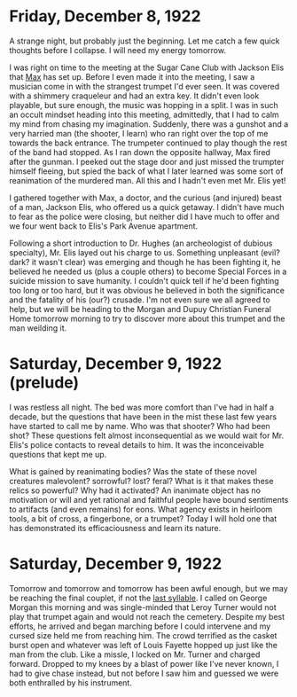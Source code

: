 # Friday, December 8, 1922

A strange night, but probably just the beginning. Let me catch a few quick thoughts before I collapse. I will need my energy tomorrow.

I was right on time to the meeting at the Sugar Cane Club with Jackson Elis that [Max](https://github.com/cubap/Cthonal/wiki/Max-Vermogen) has set up. Before I even made it into the meeting, I saw a musician come in with the strangest trumpet I'd ever seen. It was covered with a shimmery craqueleur and had an extra key. It didn't even look playable, but sure enough, the music was hopping in a split. I was in such an occult mindset heading into this meeting, admittedly, that I had to calm my mind from chasing my imagination. Suddenly, there was a gunshot and a very harried man (the shooter, I learn) who ran right over the top of me towards the back entrance. The trumpeter continued to play though the rest of the band had stopped. As I ran down the opposite hallway, Max fired after the gunman. I peeked out the stage door and just missed the trumpter himself fleeing, but spied the back of what I later learned was some sort of reanimation of the murdered man. All this and I hadn't even met Mr. Elis yet!

I gathered together with Max, a doctor, and the curious (and injured) beast of a man, Jackson Elis, who offered us a quick getaway. I didn't have much to fear as the police were closing, but neither did I have much to offer and we four went back to Elis's Park Avenue apartment.

Following a short introduction to Dr. Hughes (an archeologist of dubious specialty), Mr. Elis layed out his charge to us. Something unpleasant (evil? dark? it wasn't clear) was emerging and though he has been fighting it, he believed he needed us (plus a couple others) to become Special Forces in a suicide mission to save humanity. I couldn't quick tell if he'd been fighting too long or too hard, but it was obvious he believed in both the significance and the fatality of his (our?) crusade. I'm not even sure we all agreed to help, but we will be heading to the Morgan and Dupuy Christian Funeral Home tomorrow morning to try to discover more about this trumpet and the man weilding it.

# Saturday, December 9, 1922 (prelude)

I was restless all night. The bed was more comfort than I've had in half a decade, but the questions that have been in the mist these last few years have started to call me by name. Who was that shooter? Who had been shot? These questions felt almost inconsequential as we would wait for Mr. Elis's police contacts to reveal details to him. It was the inconceivable questions that kept me up.

What is gained by reanimating bodies? Was the state of these novel creatures malevolent? sorrowful? lost? feral? What is it that makes these relics so powerful? Why had it activated? An inanimate object has no motivation or will and yet rational and faithful people have bound sentiments to artifacts (and even remains) for eons. What agency exists in heirloom tools, a bit of cross, a fingerbone, or a trumpet? Today I will hold one that has demonstrated its efficaciousness and learn its nature.

# Saturday, December 9, 1922

Tomorrow and tomorrow and tomorrow has been awful enough, but we may be reaching the final couplet, if not the [last syllable](https://www.poetryfoundation.org/poems/56964/speech-tomorrow-and-tomorrow-and-tomorrow). I called on George Morgan this morning and was single-minded that Leroy Turner would not play that trumpet again and would not reach the cemetery. Despite my best efforts, he arrived and began marching before I could intervene and my cursed size held me from reaching him. The crowd terrified as the casket burst open and whatever was left of Louis Fayette hopped up just like the man from the club. Like a missle, I locked on Mr. Turner and charged forward. Dropped to my knees by a blast of power like I've never known, I had to give chase instead, but not before I saw him and guessed we were both enthralled by his instrument.

<script async src="//genius.codes"></script>